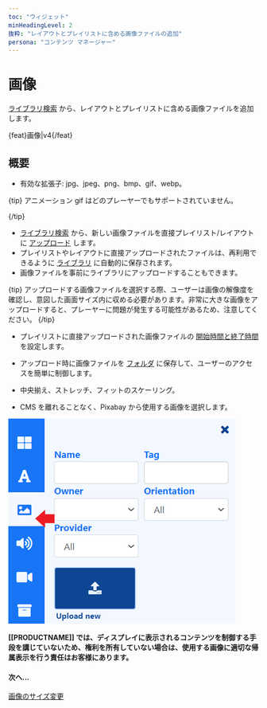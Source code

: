 ```yaml
---
toc: "ウィジェット"
minHeadingLevel: 2
抜粋: "レイアウトとプレイリストに含める画像ファイルの追加"
persona: "コンテンツ マネージャー"
---
```


# 画像

[ライブラリ検索](layouts_editor.html#content-library-search) から、レイアウトとプレイリストに含める画像ファイルを追加します。

{feat}画像|v4{/feat}

## 概要

- 有効な拡張子: jpg、jpeg、png、bmp、gif、webp。

{tip}
アニメーション gif はどのプレーヤーでもサポートされていません。

{/tip}

- [ライブラリ検索](layouts_editor.html#content-library-search) から、新しい画像ファイルを直接プレイリスト/レイアウトに [アップロード](media_library.html#content-add-media-upload) します。
- プレイリストやレイアウトに直接アップロードされたファイルは、再利用できるように [ライブラリ](media_library.html) に自動的に保存されます。
- 画像ファイルを事前にライブラリにアップロードすることもできます。

{tip}
アップロードする画像ファイルを選択する際、ユーザーは画像の解像度を確認し、意図した画面サイズ内に収める必要があります。非常に大きな画像をアップロードすると、プレーヤーに問題が発生する可能性があるため、注意してください。
{/tip}

- プレイリストに直接アップロードされた画像ファイルの [開始時間と終了時間](media_playlists.html#content-widget-expiry-dates) を設定します。

- アップロード時に画像ファイルを [フォルダ](tour_folders.html#content-saving-to-folders) に保存して、ユーザーのアクセスを簡単に制御します。

- 中央揃え、ストレッチ、フィットのスケーリング。

- CMS を離れることなく、Pixabay から使用する画像を選択します。

![画像](img/v4_media_module_image.png)

**[[PRODUCTNAME]] では、ディスプレイに表示されるコンテンツを制御する手段を講じていないため、権利を所有していない場合は、使用する画像に適切な帰属表示を行う責任はお客様にあります。**

#### 次へ...

[画像のサイズ変更](tour_cms_settings#content-resizing-images)
